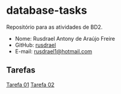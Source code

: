 # database-tasks

Repositório para as atividades de BD2.

* Nome: Rusdrael Antony de Araújo Freire 
* GitHub: [rusdrael](https://github.com/rusdrael) 
* E-mail: rusdrael1@hotmail.com

## Tarefas

[Tarefa 01](tarefa01/tarefa01.md)
[Tarefa 02](tarefas/t02/t02.md)
